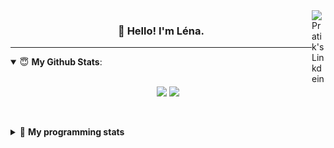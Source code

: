 <!--
<a href="https://twitter.com" target="_blank" rel="nofollow">
 <img align="right" alt="Pratik's Twitter" width="22px" src="https://cdn.jsdelivr.net/npm/simple-icons@v3/icons/twitter.svg" />
</a> 

-->
<a href="https://www.linkedin.com/in/lenagiacalone/" target="_blank" rel="nofollow">
 <img align="right" alt="Pratik's Linkdein" width="22px" src="https://cdn.jsdelivr.net/npm/simple-icons@v3/icons/linkedin.svg" />
</a>



<h3 align="center">👋 Hello! I'm Léna.</h3>

---

<!--
**lgiacalo/lgiacalo** is a ✨ _special_ ✨ repository because its `README.md` (this file) appears on your GitHub profile.

Here are some ideas to get you started:

- 🔭 I’m currently working on ...
- 🌱 I’m currently learning ...
- 👯 I’m looking to collaborate on ...
- 🤔 I’m looking for help with ...
- 💬 Ask me about ...
- 📫 How to reach me: ...
- 😄 Pronouns: ...
- ⚡ Fun fact: ...
-->

<details open>
 <summary> 😇 <b>My Github Stats</b>: </summary>
<br>
<p align = "center">
  <img src = "https://github-readme-stats.vercel.app/api?username=lgiacalo&show_icons=true&theme=nord" width="420">
  <img src = "https://github-readme-stats.vercel.app/api/top-langs/?username=lgiacalo&layout=compact&theme=nord">
</p>
 
<br>
<p align = "center">
  <imp src = "https://github-readme-stats.vercel.app/api/wakatime?username=lgiacalo&theme=nord">
</p>

</details>

<details>
 <summary>🤖 <b>My programming stats</b></summary>
 <br>
 
<!--START_SECTION:waka-->
![Lines of code](https://img.shields.io/badge/From%20Hello%20World%20I%27ve%20Written-966405%20lines%20of%20code-blue)

**🐱 My GitHub Data** 

> 🏆 1,074 Contributions in the Year 2021
 > 
> 📦 297.5 kB Used in GitHub's Storage 
 > 
> 🚫 Not Opted to Hire
 > 
> 📜 44 Public Repositories 
 > 
> 🔑 34 Private Repositories  
 > 
**I'm an Early 🐤** 

```text
🌞 Morning    131 commits    █████░░░░░░░░░░░░░░░░░░░░   21.41% 
🌆 Daytime    315 commits    ████████████░░░░░░░░░░░░░   51.47% 
🌃 Evening    159 commits    ██████░░░░░░░░░░░░░░░░░░░   25.98% 
🌙 Night      7 commits      ░░░░░░░░░░░░░░░░░░░░░░░░░   1.14%

```
📅 **I'm Most Productive on Thursday** 

```text
Monday       88 commits     ███░░░░░░░░░░░░░░░░░░░░░░   14.38% 
Tuesday      64 commits     ██░░░░░░░░░░░░░░░░░░░░░░░   10.46% 
Wednesday    129 commits    █████░░░░░░░░░░░░░░░░░░░░   21.08% 
Thursday     135 commits    █████░░░░░░░░░░░░░░░░░░░░   22.06% 
Friday       69 commits     ██░░░░░░░░░░░░░░░░░░░░░░░   11.27% 
Saturday     23 commits     █░░░░░░░░░░░░░░░░░░░░░░░░   3.76% 
Sunday       104 commits    ████░░░░░░░░░░░░░░░░░░░░░   16.99%

```


📊 **This Week I Spent My Time On** 

```text
⌚︎ Time Zone: Europe/Paris

💬 Programming Languages: 
JavaScript               5 hrs 29 mins       ███████████████░░░░░░░░░░   61.52% 
Markdown                 1 hr 57 mins        █████░░░░░░░░░░░░░░░░░░░░   22.02% 
Other                    35 mins             █░░░░░░░░░░░░░░░░░░░░░░░░   6.72% 
Bash                     20 mins             █░░░░░░░░░░░░░░░░░░░░░░░░   3.77% 
PHP                      17 mins             ░░░░░░░░░░░░░░░░░░░░░░░░░   3.27%

🔥 Editors: 
VS Code                  8 hrs 54 mins       █████████████████████████   100.0%

🐱‍💻 Projects: 
pappers-engine           4 hrs 19 mins       ████████████░░░░░░░░░░░░░   48.44% 
Work                     1 hr 58 mins        █████░░░░░░░░░░░░░░░░░░░░   22.17% 
augmentation_capital     1 hr 17 mins        ███░░░░░░░░░░░░░░░░░░░░░░   14.5% 
pappersTest              50 mins             ██░░░░░░░░░░░░░░░░░░░░░░░   9.35% 
pappers-importers        28 mins             █░░░░░░░░░░░░░░░░░░░░░░░░   5.27%

💻 Operating System: 
Mac                      8 hrs 54 mins       █████████████████████████   100.0%

```

**I Mostly Code in C** 

```text
C                        26 repos            ████████░░░░░░░░░░░░░░░░░   32.1% 
JavaScript               16 repos            █████░░░░░░░░░░░░░░░░░░░░   19.75% 
HTML                     8 repos             ██░░░░░░░░░░░░░░░░░░░░░░░   9.88% 
Shell                    8 repos             ██░░░░░░░░░░░░░░░░░░░░░░░   9.88% 
C++                      4 repos             █░░░░░░░░░░░░░░░░░░░░░░░░   4.94%

```


**Timeline**

![Chart not found](https://raw.githubusercontent.com/lgiacalo/lgiacalo/main/charts/bar_graph.png) 


 Last Updated on 01/12/2021
<!--END_SECTION:waka-->

</details>
